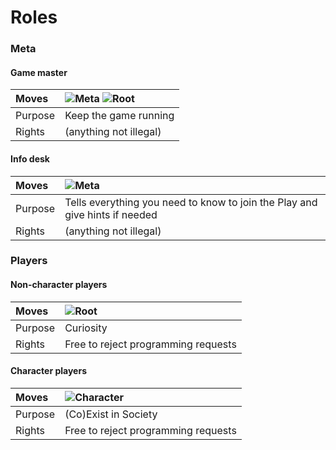 # Roles

### Meta

#### Game master
|Moves  |![Meta](https://img.shields.io/static/v1?label=&message=Meta&style=flat-square&color=00c) ![Root](https://img.shields.io/static/v1?label=&message=Root&style=flat-square&color=blueviolet)|
|:------|:--|
|Purpose|Keep the game running|
|Rights |(anything not illegal)|

#### Info desk
|Moves  |![Meta](https://img.shields.io/static/v1?label=&message=Meta&style=flat-square&color=00c)|
|:------|:--|
|Purpose|Tells everything you need to know to join the Play and give hints if needed|
|Rights |(anything not illegal)|

### Players

#### Non-character players
|Moves  |![Root](https://img.shields.io/static/v1?label=&message=Root&style=flat-square&color=blueviolet)|
|:------|:--|
|Purpose|Curiosity|
|Rights |Free to reject programming requests|

#### Character players
|Moves  |![Character](https://img.shields.io/static/v1?label=&message=Character&style=flat-square&color=orange)|
|:------|:--|
|Purpose|(Co)Exist in Society|
|Rights |Free to reject programming requests|
